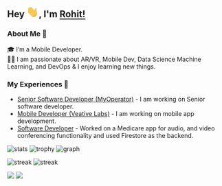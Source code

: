 ## Hey <img src="./images/Hi.gif" width="28px">, I'm [Rohit!](https://nnrohu.github.io)
<!--
### connect with me
<a href="https://www.linkedin.com/in/nnrohu/" target="_blank">
  <img align="left" width="24px" src="https://cdn.jsdelivr.net/npm/simple-icons@v3/icons/linkedin.svg"  />
</a>
<a href="https://twitter.com/nnrohu" target="_blank">
  <img align="left" width="26px" src="https://cdn.jsdelivr.net/npm/simple-icons@v3/icons/twitter.svg" />
</a>
<a href="mailto:nnrohu@gmail.com" target="_blank">
  <img align="left" width="26px" src="https://cdn.jsdelivr.net/npm/simple-icons@v3/icons/gmail.svg" />
</a>

<br />
-->
### About Me 🚀

🎓 I’m a Mobile Developer. </br>
👨‍💻  I am passionate about AR/VR, Mobile Dev, Data Science Machine Learning, and DevOps & I enjoy learning new things. </br>

### My Experiences 🙌

- [Senior Software Developer (MyOperator)](https://myoperator.com/) - I am working on Senior software developer.
- [Mobile Developer (Veative Labs)](https://www.veative.com/) - I am working on mobile app development.
- [Software Developer](http://www.ethermedicare.com/) - Worked on a Medicare app for audio, and video conferencing functionality and used Firestore as the backend.

![stats](https://github-readme-stats.vercel.app/api?username=nnrohu&title_color=3498db&text_color=2ecc71&icon_color=3498db&bg_color=00000000&hide_border=true&show_icons=true&include_all_commits=true&count_private=true&disable_animations=false)
![trophy](https://github-profile-trophy.vercel.app/?username=nnrohu&no-bg=true&no-frame=true&column=4&theme=algolia)
![graph](https://github-readme-activity-graph.vercel.app/graph?username=nnrohu&bg_color=0000000&color=2980b9&line=2980b9&point=27ae60&area_color=2980b9&area=true&hide_border=true)

![streak](https://github-contributor-stats.vercel.app/api?username=nnrohu&title_color=3498db&text_color=2ecc71&icon_color=3498db&bg_color=00000000&hide_border=true&show_icons=true&include_all_commits=true&count_private=true&disable_animations=true)
![streak](https://streak-stats.demolab.com/?user=nnrohu&hide_border=true&background=00000000&border=2980b9&stroke=2980b9&ring=27ae60&fire=27ae60&currStreakNum=2980b9&sideNums=2980b9&currStreakLabel=2980b9&sideLabels=2980b9&dates=2980b9)

![](https://komarev.com/ghpvc/?username=nnrohu&style=flat-square&label=Views)
![](https://badges.pufler.dev/visits/char-al/nnrohu?color=black&logo=github&style=flat-square)

